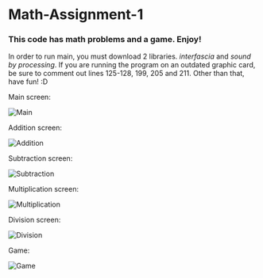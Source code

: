 # Math-Assignment-1
### This code has math problems and a game. Enjoy!
In order to run main, you must download 2 libraries. *_interfascia_* and *_sound by processing_*. If you are running the program on an outdated graphic card, be sure to comment out lines 125-128, 199, 205 and 211. Other than that, have fun! :D

Main screen:

![Main](https://i.imgur.com/HCFyPtn.png)

Addition screen:

![Addition](https://i.imgur.com/e7pIv0c.png)

Subtraction screen:

![Subtraction](https://i.imgur.com/clwij93.png)

Multiplication screen:

![Multiplication](https://i.imgur.com/gD6hfbM.png)

Division screen:

![Division](https://i.imgur.com/hL89LoW.png)

Game:

![Game](http://freegifmaker.me/img/res/1/5/2/3/5/4/1523544270176612.gif?1523544283)

